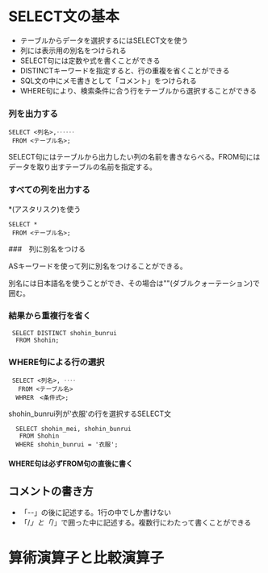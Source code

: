 # SELECT文の基本

- テーブルからデータを選択するにはSELECT文を使う
- 列には表示用の別名をつけられる
- SELECT句には定数や式を書くことができる
- DISTINCTキーワードを指定すると、行の重複を省くことができる
- SQL文の中にメモ書きとして「コメント」をつけられる
- WHERE句により、検索条件に合う行をテーブルから選択することができる

### 列を出力する

```
SELECT <列名>,‥‥‥
 FROM <テーブル名>;
```
 
 SELECT句にはテーブルから出力したい列の名前を書きならべる。FROM句にはデータを取り出すテーブルの名前を指定する。
 
 ### すべての列を出力する
 
 *(アスタリスク)を使う
 ```
 SELECT *
  FROM <テーブル名>;
 ```
 
 ###　列に別名をつける
 
 ASキーワードを使って列に別名をつけることができる。
 
 別名には日本語名を使うことができ、その場合は""(ダブルクォーテーション)で囲む。
 
### 結果から重複行を省く
 
```
 SELECT DISTINCT shohin_bunrui
  FROM Shohin;
```
 
### WHERE句による行の選択
 
```
 SELECT <列名>, ‥‥
 　FROM <テーブル名>
  WHRER　<条件式>;
```
  
shohin_bunrui列が'衣服'の行を選択するSELECT文
```
  SELECT shohin_mei, shohin_bunrui
   FROM Shohin
  WHERE shohin_bunrui = '衣服';
```


#### WHERE句は必ずFROM句の直後に書く

## コメントの書き方

- 「--」の後に記述する。1行の中でしか書けない
- 「/*」と「*/」で囲った中に記述する。複数行にわたって書くことができる


# 算術演算子と比較演算子

